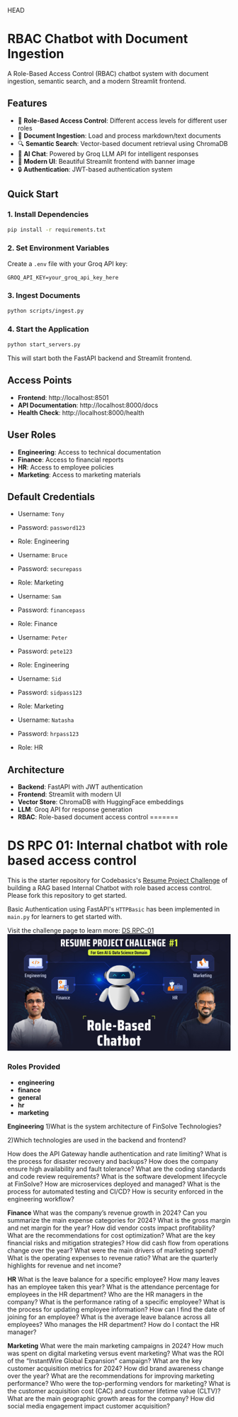 HEAD
# RBAC Chatbot with Document Ingestion

A Role-Based Access Control (RBAC) chatbot system with document ingestion, semantic search, and a modern Streamlit frontend.

## Features

- 🔐 **Role-Based Access Control**: Different access levels for different user roles
- 📄 **Document Ingestion**: Load and process markdown/text documents
- 🔍 **Semantic Search**: Vector-based document retrieval using ChromaDB
- 🤖 **AI Chat**: Powered by Groq LLM API for intelligent responses
- 🎨 **Modern UI**: Beautiful Streamlit frontend with banner image
- 🔒 **Authentication**: JWT-based authentication system

## Quick Start

### 1. Install Dependencies
```bash
pip install -r requirements.txt
```

### 2. Set Environment Variables
Create a `.env` file with your Groq API key:
```
GROQ_API_KEY=your_groq_api_key_here
```

### 3. Ingest Documents
```bash
python scripts/ingest.py
```

### 4. Start the Application
```bash
python start_servers.py
```

This will start both the FastAPI backend and Streamlit frontend.

## Access Points

- **Frontend**: http://localhost:8501
- **API Documentation**: http://localhost:8000/docs
- **Health Check**: http://localhost:8000/health

## User Roles

- **Engineering**: Access to technical documentation
- **Finance**: Access to financial reports
- **HR**: Access to employee policies
- **Marketing**: Access to marketing materials

## Default Credentials

- Username: `Tony`
- Password: `password123`
- Role: Engineering

- Username: `Bruce`
- Password: `securepass`
- Role: Marketing

- Username: `Sam`
- Password: `financepass`
- Role: Finance

- Username: `Peter`
- Password: `pete123`
- Role: Engineering

- Username: `Sid`
- Password: `sidpass123`
- Role: Marketing

- Username: `Natasha`
- Password: `hrpass123`
- Role: HR

## Architecture

- **Backend**: FastAPI with JWT authentication
- **Frontend**: Streamlit with modern UI
- **Vector Store**: ChromaDB with HuggingFace embeddings
- **LLM**: Groq API for response generation
- **RBAC**: Role-based document access control
=======
# DS RPC 01: Internal chatbot with role based access control

This is the starter repository for Codebasics's [Resume Project Challenge](https://codebasics.io/challenge/codebasics-gen-ai-data-science-resume-project-challenge) of building a RAG based Internal Chatbot with role based access control. Please fork this repository to get started.

Basic Authentication using FastAPI's `HTTPBasic` has been implemented in `main.py` for learners to get started with.

Visit the challenge page to learn more: [DS RPC-01](https://codebasics.io/challenge/codebasics-gen-ai-data-science-resume-project-challenge)
![alt text](resources/RPC_01_Thumbnail.jpg)
### Roles Provided
 - **engineering**
 - **finance**
 - **general**
 - **hr**
 - **marketing**

**Engineering**
1)What is the system architecture of FinSolve Technologies?

2)Which technologies are used in the backend and frontend?

How does the API Gateway handle authentication and rate limiting?
What is the process for disaster recovery and backups?
How does the company ensure high availability and fault tolerance?
What are the coding standards and code review requirements?
What is the software development lifecycle at FinSolve?
How are microservices deployed and managed?
What is the process for automated testing and CI/CD?
How is security enforced in the engineering workflow?

**Finance**
What was the company’s revenue growth in 2024?
Can you summarize the main expense categories for 2024?
What is the gross margin and net margin for the year?
How did vendor costs impact profitability?
What are the recommendations for cost optimization?
What are the key financial risks and mitigation strategies?
How did cash flow from operations change over the year?
What were the main drivers of marketing spend?
What is the operating expenses to revenue ratio?
What are the quarterly highlights for revenue and net income?

**HR**
What is the leave balance for a specific employee?
How many leaves has an employee taken this year?
What is the attendance percentage for employees in the HR department?
Who are the HR managers in the company?
What is the performance rating of a specific employee?
What is the process for updating employee information?
How can I find the date of joining for an employee?
What is the average leave balance across all employees?
Who manages the HR department?
How do I contact the HR manager?

**Marketing**
What were the main marketing campaigns in 2024?
How much was spent on digital marketing versus event marketing?
What was the ROI of the “InstantWire Global Expansion” campaign?
What are the key customer acquisition metrics for 2024?
How did brand awareness change over the year?
What are the recommendations for improving marketing performance?
Who were the top-performing vendors for marketing?
What is the customer acquisition cost (CAC) and customer lifetime value (CLTV)?
What are the main geographic growth areas for the company?
How did social media engagement impact customer acquisition?
